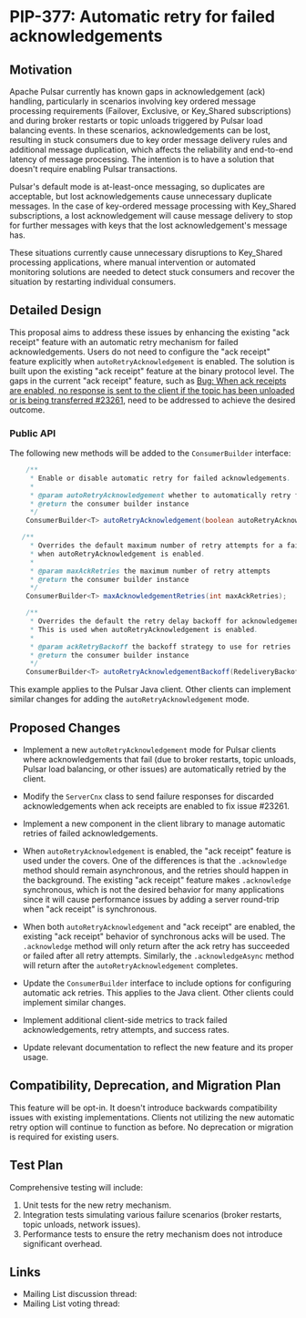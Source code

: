 # PIP-377: Automatic retry for failed acknowledgements

## Motivation

Apache Pulsar currently has known gaps in acknowledgement (ack) handling, particularly in scenarios involving key ordered message processing requirements (Failover, Exclusive, or Key_Shared subscriptions) and during broker restarts or topic unloads triggered by Pulsar load balancing events. In these scenarios, acknowledgements can be lost, resulting in stuck consumers due to key order message delivery rules and additional message duplication, which affects the reliability and end-to-end latency of message processing.
The intention is to have a solution that doesn't require enabling Pulsar transactions.

Pulsar's default mode is at-least-once messaging, so duplicates are acceptable, but lost acknowledgements cause unnecessary duplicate messages. In the case of key-ordered message processing with Key_Shared subscriptions, a lost acknowledgement will cause message delivery to stop for further messages with keys that the lost acknowledgement's message has.

These situations currently cause unnecessary disruptions to Key_Shared processing applications, where manual intervention or automated monitoring solutions are needed to detect stuck consumers and recover the situation by restarting individual consumers.

## Detailed Design

This proposal aims to address these issues by enhancing the existing "ack receipt" feature with an automatic retry mechanism for failed acknowledgements. Users do not need to configure the "ack receipt" feature explicitly when `autoRetryAcknowledgement` is enabled. The solution is built upon the existing "ack receipt" feature at the binary protocol level. The gaps in the current "ack receipt" feature, such as [Bug: When ack receipts are enabled, no response is sent to the client if the topic has been unloaded or is being transferred #23261](https://github.com/apache/pulsar/issues/23261), need to be addressed to achieve the desired outcome.

### Public API

The following new methods will be added to the `ConsumerBuilder` interface:

```java
    /**
     * Enable or disable automatic retry for failed acknowledgements.
     *
     * @param autoRetryAcknowledgement whether to automatically retry failed acknowledgements
     * @return the consumer builder instance
     */
    ConsumerBuilder<T> autoRetryAcknowledgement(boolean autoRetryAcknowledgement);

   /**
     * Overrides the default maximum number of retry attempts for a failed acknowledgement
     * when autoRetryAcknowledgement is enabled.
     *
     * @param maxAckRetries the maximum number of retry attempts
     * @return the consumer builder instance
     */
    ConsumerBuilder<T> maxAcknowledgementRetries(int maxAckRetries);

    /**
     * Overrides the default the retry delay backoff for acknowledgement retries.
     * This is used when autoRetryAcknowledgement is enabled.
     *
     * @param ackRetryBackoff the backoff strategy to use for retries
     * @return the consumer builder instance
     */
    ConsumerBuilder<T> autoRetryAcknowledgementBackoff(RedeliveryBackoff ackRetryBackoff);
```

This example applies to the Pulsar Java client. Other clients can implement similar changes for adding the `autoRetryAcknowledgement` mode.

## Proposed Changes

- Implement a new `autoRetryAcknowledgement` mode for Pulsar clients where acknowledgements that fail (due to broker restarts, topic unloads, Pulsar load balancing, or other issues) are automatically retried by the client.

- Modify the `ServerCnx` class to send failure responses for discarded acknowledgements when ack receipts are enabled to fix issue #23261.

- Implement a new component in the client library to manage automatic retries of failed acknowledgements.

- When `autoRetryAcknowledgement` is enabled, the "ack receipt" feature is used under the covers. One of the differences is that the `.acknowledge` method should remain asynchronous, and the retries should happen in the background. The existing "ack receipt" feature makes `.acknowledge` synchronous, which is not the desired behavior for many applications since it will cause performance issues by adding a server round-trip when "ack receipt" is synchronous.

- When both `autoRetryAcknowledgement` and "ack receipt" are enabled, the existing "ack receipt" behavior of synchronous acks will be used. The `.acknowledge` method will only return after the ack retry has succeeded or failed after all retry attempts. Similarly, the `.acknowledgeAsync` method will return after the `autoRetryAcknowledgement` completes.

- Update the `ConsumerBuilder` interface to include options for configuring automatic ack retries. This applies to the Java client. Other clients could implement similar changes.

- Implement additional client-side metrics to track failed acknowledgements, retry attempts, and success rates.

- Update relevant documentation to reflect the new feature and its proper usage.

## Compatibility, Deprecation, and Migration Plan

This feature will be opt-in. It doesn't introduce backwards compatibility issues with existing implementations. Clients not utilizing the new automatic retry option will continue to function as before. No deprecation or migration is required for existing users.

## Test Plan

Comprehensive testing will include:

1. Unit tests for the new retry mechanism.
2. Integration tests simulating various failure scenarios (broker restarts, topic unloads, network issues).
3. Performance tests to ensure the retry mechanism does not introduce significant overhead.

## Links

* Mailing List discussion thread:
* Mailing List voting thread:
